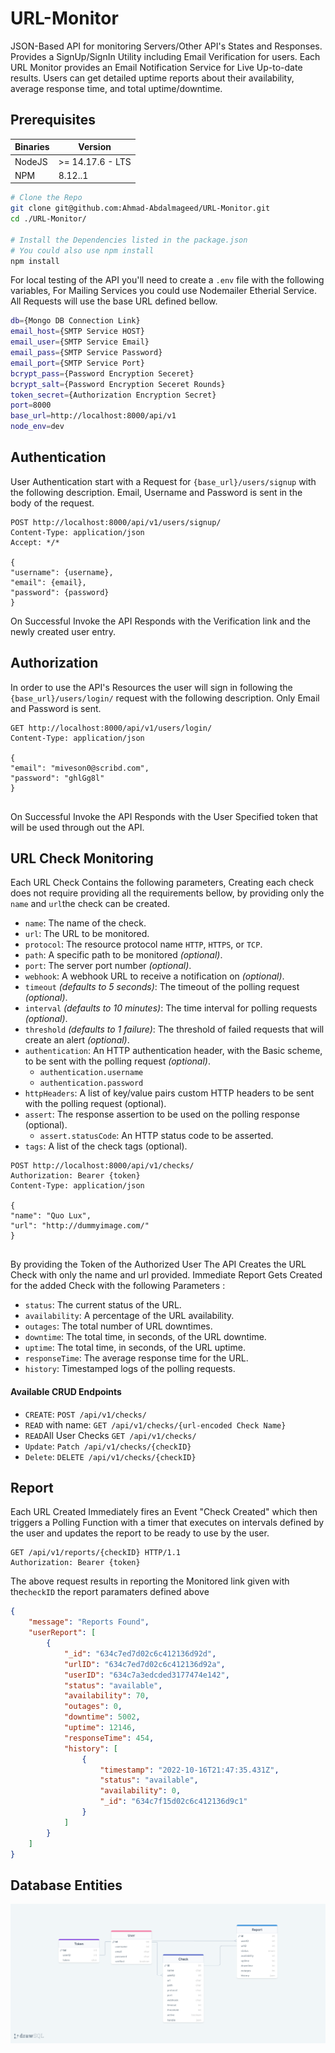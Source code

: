 # URL-Monitor
JSON-Based API for monitoring Servers/Other API's States and Responses. Provides a SignUp/SignIn Utility including Email Verification for users. Each URL Monitor provides an Email Notification Service for Live Up-to-date results. Users can get detailed uptime reports about their availability, average response time, and total uptime/downtime.

## Prerequisites

| Binaries | Version          |
| -------- | ---------------- |
| NodeJS   | >= 14.17.6 - LTS |
| NPM      | 8.12..1          |

```sh
# Clone the Repo
git clone git@github.com:Ahmad-Abdalmageed/URL-Monitor.git
cd ./URL-Monitor/

# Install the Dependencies listed in the package.json 
# You could also use npm install
npm install
```

For local testing of the API you'll need to create a `.env` file with the following variables, For Mailing Services you could use Nodemailer Etherial Service. All Requests will use the base URL defined bellow.

```sh
db={Mongo DB Connection Link}
email_host={SMTP Service HOST}
email_user={SMTP Service Email}
email_pass={SMTP Service Password}
email_port={SMTP Service Port}
bcrypt_pass={Password Encryption Seceret}
bcrypt_salt={Password Encryption Seceret Rounds}
token_secret={Authorization Encryption Secret}
port=8000
base_url=http://localhost:8000/api/v1
node_env=dev
```

## Authentication

User Authentication start with a Request for `{base_url}/users/signup` with the following description. Email, Username and Password is sent in the body of the request.

```
POST http://localhost:8000/api/v1/users/signup/
Content-Type: application/json
Accept: */*
 
{
"username": {username},
"email": {email},
"password": {password}
}
```

On Successful Invoke the API Responds with the Verification link and the newly created user entry.

## Authorization

In order to use the API's Resources the user will sign in following the `{base_url}/users/login/` request with the following description. Only Email and Password is sent.

```
GET http://localhost:8000/api/v1/users/login/
Content-Type: application/json
 
{
"email": "miveson0@scribd.com",
"password": "ghlGg8l"
}
 
```

On Successful Invoke the API Responds with the User Specified token that will be used through out the API.

## URL Check Monitoring

Each URL Check Contains the following parameters, Creating each check does not require providing all the requirements bellow, by providing only the `name` and `url`the check can be created.
  - `name`: The name of the check.
  - `url`: The URL to be monitored.
  - `protocol`: The resource protocol name `HTTP`, `HTTPS`, or `TCP`.
  - `path`: A specific path to be monitored *(optional)*.
  - `port`: The server port number *(optional)*.
  - `webhook`: A webhook URL to receive a notification on *(optional)*.
  - `timeout` *(defaults to 5 seconds)*: The timeout of the polling request *(optional)*.
  - `interval` *(defaults to 10 minutes)*: The time interval for polling requests *(optional)*.
  - `threshold` *(defaults to 1 failure)*: The threshold of failed requests that will create an alert *(optional)*.
  - `authentication`: An HTTP authentication header, with the Basic scheme, to be sent with the polling request *(optional)*.
    - `authentication.username`
    - `authentication.password`
  - `httpHeaders`: A list of key/value pairs custom HTTP headers to be sent with the polling request (optional).
  - `assert`: The response assertion to be used on the polling response (optional).
    - `assert.statusCode`: An HTTP status code to be asserted.
  - `tags`: A list of the check tags (optional).

```
POST http://localhost:8000/api/v1/checks/
Authorization: Bearer {token}
Content-Type: application/json
 
{
"name": "Quo Lux",
"url": "http://dummyimage.com/"
}
 
```

By providing the Token of the Authorized User The API Creates the URL Check with only the name and url provided. Immediate Report Gets Created for the added Check with the following Parameters :

  - `status`: The current status of the URL.
  - `availability`: A percentage of the URL availability.
  - `outages`: The total number of URL downtimes.
  - `downtime`: The total time, in seconds, of the URL downtime.
  - `uptime`: The total time, in seconds, of the URL uptime.
  - `responseTime`: The average response time for the URL.
  - `history`: Timestamped logs of the polling requests.

#### Available CRUD Endpoints

- `CREATE`: `POST /api/v1/checks/ `
- `READ` with name: `GET /api/v1/checks/{url-encoded Check Name} `
- `READ`All User Checks `GET /api/v1/checks/`
- `Update`: `Patch /api/v1/checks/{checkID}  `
- `Delete`: `DELETE /api/v1/checks/{checkID}`

## Report

Each URL Created Immediately fires an Event "Check Created" which then triggers a Polling Function with a timer that executes on intervals defined by the user and updates the report to be ready to use by the user. 

```
GET /api/v1/reports/{checkID} HTTP/1.1
Authorization: Bearer {token}
```

The above request results in reporting the Monitored link given with the`checkID` the report paramaters defined above

```json
{
    "message": "Reports Found",
    "userReport": [
        {
            "_id": "634c7ed7d02c6c412136d92d",
            "urlID": "634c7ed7d02c6c412136d92a",
            "userID": "634c7a3edcded3177474e142",
            "status": "available",
            "availability": 70,
            "outages": 0,
            "downtime": 5002,
            "uptime": 12146,
            "responseTime": 454,
            "history": [
                {
                    "timestamp": "2022-10-16T21:47:35.431Z",
                    "status": "available",
                    "availability": 0,
                    "_id": "634c7f15d02c6c412136d9c1"
                }
            ]
        }
    ]
}


```





## Database Entities

![documents](./docs/imgs/documents.png)

